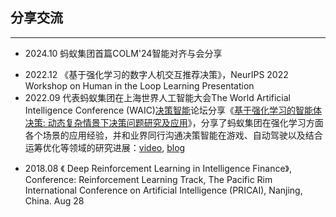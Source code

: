 ## 分享交流

---
* 2024.10 蚂蚁集团首篇COLM'24智能对齐与会分享 

[//]: # (* 2023.08 达摩院智能决策印卧涛教授团队分享蚂蚁强化学习在公司各个业务线的应用现状、达摩院同学分享SafeRL在电网调度中的应用及MindOpt框架交流分享)

[//]: # (* 2023.06 邀请北京大学邓小铁教授分享多智能体领域《马尔科夫博弈的近似完美均衡》最新进展)
[//]: # (* 2023.05 邀请南洋理工大学安波教授来蚂蚁集团北京分部分享《基于强化学习的量化交易》&#40;探讨RL在QT方面的最新进展和未来研究方向&#41;及《Distributed AI: Scalability, Efficiency, and Generalizability》&#40;探讨多智能体博弈结合分布式智能在业界的最新进展&#41;)
[//]: # (* 2023.05 蚂蚁集团财富事业部智能生成团队分享RLHF框架及其在AIGC领域的可控内容生成实现方案：《RLHF for AIGC-Reinforment Learning From Human Feedback&#40;RLHF&#41; for AIGC》)
[//]: # (* 2023.02 蚂蚁集团人工智能部多模态内容生成团队分享超大规模分布式PPO实现及RLHF框架: 《Distributed Proximal Policy Optimization-Distributed Training for Reinforment Learning From Human Feedback&#40;RLHF&#41;》)
* 2022.12 《基于强化学习的数字人机交互推荐决策》，NeurIPS 2022 Workshop on Human in the Loop Learning Presentation
* 2022.09 代表蚂蚁集团在上海世界人工智能大会The World Artificial Intelligence Conference (WAIC)[决策智能](http://rlchina.org/topic/548)论坛分享《[基于强化学习的智能体决策: 动态复杂情景下决策问题研究及应用](https://www.bilibili.com/video/BV1Fe411M732/)》，分享了蚂蚁集团在强化学习方面各个场景的应用经验，并和业界同行沟通决策智能在游戏、自动驾驶以及结合运筹优化等领域的研究进展：[video](https://www.bilibili.com/video/BV1Fe411M732/), [blog](http://rlchina.org/topic/548)

[//]: # (* 2022.01-06 蚂蚁集团跟达摩院数字人团队、财富技术部大团队、财富基金推荐团队等多个团队分享蚂蚁强化学习平台建设相关工作)
[//]: # (* 2021.01-20.12  团队ATA分享《Representation Reinforcement Learning在动态定价中的应用》或《强化定价：使用深度强化方法进行用户维度定价》：《ReinforcementPricing 1.0: 使用Soft Actor Critic进行用户级别定价》、《ReinforcementPricing 2.0: 使用基于模型的深度强化学习算法进行用户维度定价》、《Goal-conditioned Pricing 1.0: 使用深度强化学习在多目标场景中进行用户维度定价》、《多智能体博弈学习原理及应用》，在ATA分享分享《基于MetaRL的多场景动态决策算法框架》、在ATA及蚂蚁技术大学、财富技术部、支付线用户增长策略团队分享《基于元强化学习的多场景动态决策算法及应用》，人工智能部图谱推理团队、支付线用户增长策略团队分享强化模型评估算法及平台组件，智能客资线算法同学分享《强化学习基础技术及应用》)
[//]: # (* 2019.04-2019.09  团队ATA分享《营销2.0——蚂蚁AI助力借呗迈入智能营销时代》、《AI赋能企业营销——从智能文案到千人千面》)
[//]: # (* 2018.04-2018.09  蚂蚁技术大学青年近卫军分享《ARL&#40;Agent-based RL&#41;：动态场景下的强化模型探索》；国际及B2B事业部《DRL原理及PAI组件使用》)
* 2018.08 《 Deep Reinforcement Learning in Intelligence Finance》, Conference: Reinforcement Learning Track, The Pacific Rim International Conference on Artificial Intelligence (PRICAI), Nanjing, China. Aug 28

[//]: # (* 2017.11-2018.03 团队ATA分享《从AlphaGo到金融营销：深度强化学习助力花呗双十一签约》荣获2017年度双十一征文“一技绝尘”大奖、成为蚂蚁集团唯一上榜文章)

